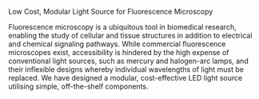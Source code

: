 Low Cost, Modular Light Source for Fluorescence Microscopy

Fluorescence microscopy is a ubiquitous tool in biomedical research, enabling the
study of cellular and tissue structures in addition to electrical and chemical signaling
pathways. While commercial fluorescence microscopes exist, accessibility is hindered
by the high expense of conventional light sources, such as mercury and halogen-arc
lamps, and their inflexible designs whereby individual wavelengths of light must be
replaced. We have designed a modular, cost-effective LED light source utilising simple,
off-the-shelf components.
